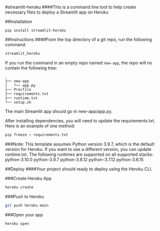 #streamlit-heroku
####This is a command line tool to help create necessary files to deploy a Streamlit app on Heroku

##Installation
```
pip install streamlit-heroku
```

##Instructions
####From the top directory of a git repo, run the following command:
```python
streamlit_heroku
```
If you run the command in an empty repo named ```new-app```, the repo will no contain the following tree:

```
.
├── new-app
│   └── app.py
├── Procfile
├── requirements.txt
├── runtime.txt
└── setup.sh
```

The main Streamlit app should go in new-app/app.py.

After installing dependencies, you will need to update the requirements.txt. Here is an example of one method:
```bash
pip freeze > requirements.txt
```

###Note: This template assumes Python version 3.9.7, which is the default version for Heroku. If you want to use a different version, you can update runtime.txt. The following runtimes are supported on all supported stacks:
    python-3.10.0
    python-3.9.7
    python-3.8.12
    python-3.7.12
    python-3.6.15

##Deploy
####Your project should ready to deploy using the Heroku CLI.

###Create Heroku App
```bash
heroku create
```

###Push to Heroku
```bash
git push heroku main
```

###Open your app
```bash
heroku open
```